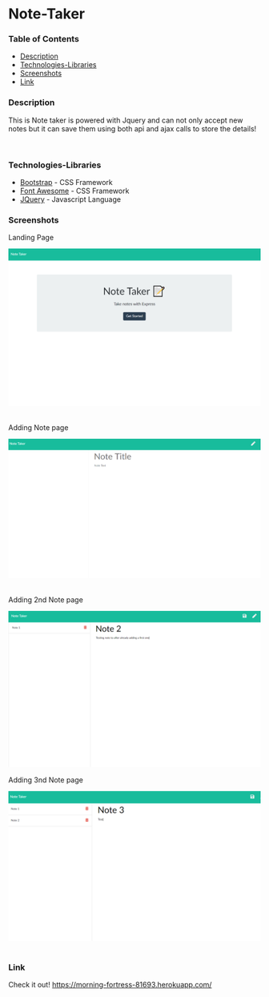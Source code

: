 # Note-Taker


### Table of Contents
- [Description](#Description)
- [Technologies-Libraries](#Technologies-Libraries)
- [Screenshots](#Screenshots)
- [Link](#Link)
​
### Description
This is Note taker is powered with Jquery and can not only accept new notes but it can save them using both api and ajax calls to store the details!

​
### Technologies-Libraries
- [Bootstrap](https:https://getbootstrap.com/) - CSS Framework
- [Font Awesome](https://fontawesome.com/) - CSS Framework
- [JQuery](https://https://jquery.com/) - Javascript Language
​
### Screenshots

Landing Page

![Image](public/assets/images/Capture1.PNG)    
​

Adding Note page

![Image](public/assets/images/Capture2.PNG)
​

Adding 2nd Note page

![Image](public/assets/images/Capture3.PNG)

Adding 3nd Note page

![Image](public/assets/images/Capture4.PNG)
​
### Link
Check it out!
 https://morning-fortress-81693.herokuapp.com/
